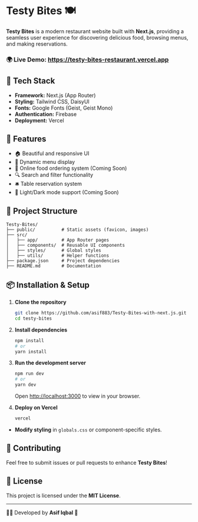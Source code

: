 # Testy Bites 🍽️

**Testy Bites** is a modern restaurant website built with **Next.js**, providing a seamless user experience for discovering delicious food, browsing menus, and making reservations.

### 🌍 Live Demo: https://testy-bites-restaurant.vercel.app

## 🚀 Tech Stack

- **Framework:** Next.js (App Router)
- **Styling:** Tailwind CSS, DaisyUI
- **Fonts:** Google Fonts (Geist, Geist Mono)
- **Authentication:** Firebase 
- **Deployment:** Vercel

## 🎨 Features

- 🏠 Beautiful and responsive UI
- 🍔 Dynamic menu display
- 🛒 Online food ordering system (Coming Soon)
- 🔍 Search and filter functionality
- 🛎️ Table reservation system 
- 🌙 Light/Dark mode support (Coming Soon)

## 📂 Project Structure

```
Testy-Bites/
├── public/          # Static assets (favicon, images)
├── src/
│   ├── app/         # App Router pages
│   ├── components/  # Reusable UI components
│   ├── styles/      # Global styles
│   ├── utils/       # Helper functions
├── package.json     # Project dependencies
├── README.md        # Documentation
```

## 📦 Installation & Setup

1. **Clone the repository**
   ```sh
   git clone https://github.com/asif883/Testy-Bites-with-next.js.git
   cd testy-bites
   ```

2. **Install dependencies**
   ```sh
   npm install
   # or
   yarn install
   ```

3. **Run the development server**
   ```sh
   npm run dev
   # or
   yarn dev
   ```
   Open [http://localhost:3000](http://localhost:3000) to view in your browser.

4. **Deploy on Vercel** 
   ```sh
   vercel
   ```


- **Modify styling** in `globals.css` or component-specific styles.

## 📌 Contributing

Feel free to submit issues or pull requests to enhance **Testy Bites**!

## 📜 License

This project is licensed under the **MIT License**.

---

👨‍💻 Developed by **Asif Iqbal** 🚀
